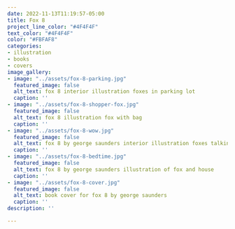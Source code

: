 ```yaml
---
date: 2022-11-13T11:19:57-05:00
title: Fox 8
project_line_color: "#4F4F4F"
text_color: "#4F4F4F"
color: "#FBFAF8"
categories:
- illustration
- books
- covers
image_gallery:
- image: "../assets/fox-8-parking.jpg"
  featured_image: false
  alt_text: fox 8 interior illustration foxes in parking lot
  caption: ''
- image: "../assets/fox-8-shopper-fox.jpg"
  featured_image: false
  alt_text: fox 8 illustration fox with bag
  caption: ''
- image: "../assets/fox-8-wow.jpg"
  featured_image: false
  alt_text: fox 8 by george saunders interior illustration foxes talking
  caption: ''
- image: "../assets/fox-8-bedtime.jpg"
  featured_image: false
  alt_text: fox 8 by george saunders illustration of fox and house
  caption: ''
- image: "../assets/fox-8-cover.jpg"
  featured_image: false
  alt_text: book cover for fox 8 by george saunders
  caption: ''
description: ''

---
```

